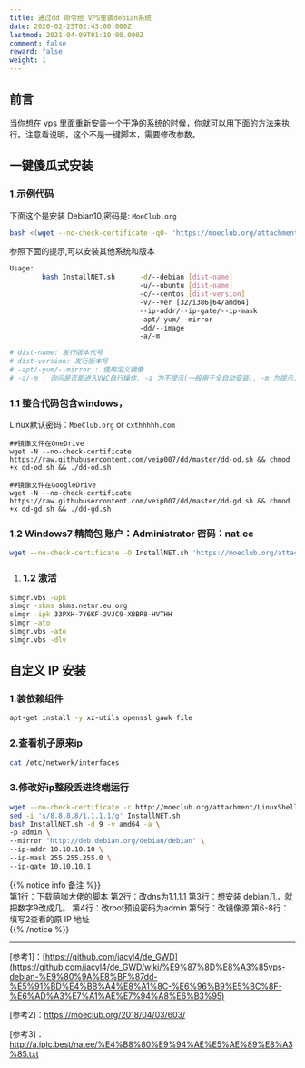 ```yaml
---
title: 通过dd 命令给 VPS重装debian系统
date: 2020-02-25T02:43:00.000Z
lastmod: 2021-04-09T01:10:00.000Z
comment: false
reward: false
weight: 1
---
```

## 前言

当你想在 vps 里面重新安装一个干净的系统的时候，你就可以用下面的方法来执行。注意看说明，这个不是一键脚本，需要修改参数。

## 一键傻瓜式安装

### 1.示例代码

下面这个是安装 Debian10,密码是: `MoeClub.org`

```bash
bash <(wget --no-check-certificate -qO- 'https://moeclub.org/attachment/LinuxShell/InstallNET.sh') -d 10 -v 64 -a
```

参照下面的提示,可以安装其他系统和版本

```bash
Usage:
        bash InstallNET.sh      -d/--debian [dist-name]
                                -u/--ubuntu [dist-name]
                                -c/--centos [dist-version]
                                -v/--ver [32/i386|64/amd64]
                                --ip-addr/--ip-gate/--ip-mask
                                -apt/-yum/--mirror
                                -dd/--image
                                -a/-m

# dist-name: 发行版本代号
# dist-version: 发行版本号
# -apt/-yum/--mirror : 使用定义镜像
# -a/-m : 询问是否能进入VNC自行操作. -a 为不提示(一般用于全自动安装), -m 为提示.
```

### 1.1 整合代码包含windows，

Linux默认密码：`MoeClub.org`  or  `cxthhhhh.com` 

```
##镜像文件在OneDrive
wget -N --no-check-certificate https://raw.githubusercontent.com/veip007/dd/master/dd-od.sh && chmod +x dd-od.sh && ./dd-od.sh

##镜像文件在GoogleDrive
wget -N --no-check-certificate https://raw.githubusercontent.com/veip007/dd/master/dd-gd.sh && chmod +x dd-gd.sh && ./dd-gd.sh
```

### 1.2 Windows7 精简包 账户：Administrator 密码：nat.ee

```bash
wget --no-check-certificate -O InstallNET.sh 'https://moeclub.org/attachment/LinuxShell/InstallNET.sh' && bash InstallNET.sh -dd 'http://a.iplc.best/natee/lite/win7-ent-sp1-x64-cn/win7-ent-sp1-x64-cn.vhd.gz'
```


1. ### 1.2 激活

```bash
slmgr.vbs -upk
slmgr -skms skms.netnr.eu.org
slmgr -ipk 33PXH-7Y6KF-2VJC9-XBBR8-HVTHH 
slmgr -ato
slmgr.vbs -ato
slmgr.vbs -dlv
```

## 自定义 IP 安装

### 1.装依赖组件

```bash
apt-get install -y xz-utils openssl gawk file
```

### 2.查看机子原来ip

```bash
cat /etc/network/interfaces
```

### 3.修改好ip整段丢进终端运行

```bash
wget --no-check-certificate -c http://moeclub.org/attachment/LinuxShell/InstallNET.sh
sed -i 's/8.8.8.8/1.1.1.1/g' InstallNET.sh
bash InstallNET.sh -d 9 -v amd64 -a \
-p admin \
--mirror "http://deb.debian.org/debian/debian" \
--ip-addr 10.10.10.10 \
--ip-mask 255.255.255.0 \
--ip-gate 10.10.10.1
```

{{% notice info 备注 %}}\
第1行：下载萌咖大佬的脚本
第2行：改dns为1.1.1.1
第3行：想安装 debian几，就把数字9改成几。
第4行：改root预设密码为admin
第5行：改镜像源
第6-8行：填写2查看的原 IP 地址\
{{% /notice %}}

- - -

[参考1]：[https://github.com/jacyl4/de_GWD](https://github.com/jacyl4/de_GWD/wiki/%E9%87%8D%E8%A3%85vps-debian-%E9%80%9A%E8%BF%87dd-%E5%91%BD%E4%BB%A4%E8%A1%8C-%E6%96%B9%E5%BC%8F-%E6%AD%A3%E7%A1%AE%E7%94%A8%E6%B3%95)

[参考2]：<https://moeclub.org/2018/04/03/603/>

[参考3]：<http://a.iplc.best/natee/%E4%B8%80%E9%94%AE%E5%AE%89%E8%A3%85.txt>